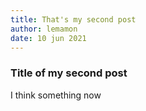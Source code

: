 ```yaml
---
title: That's my second post
author: lemamon
date: 10 jun 2021
---
```


### Title of my second post

I think something now
